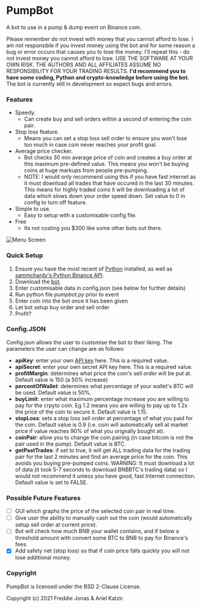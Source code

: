 # PumpBot
 A bot to use in a pump & dump event on Binance.com.
 
 Please remember do not invest with money that you cannot afford to lose. I am not responsible if you invest money using the bot and for some reason a bug or error occurs that causes you to lose the money. I'll repeat this - do not invest money you cannot afford to lose. USE THE SOFTWARE AT YOUR OWN RISK. THE AUTHORS AND ALL AFFILIATES ASSUME NO RESPONSIBILITY FOR YOUR TRADING RESULTS. **I'd recommend you to have some coding, Python and crypto-knowledge before using the bot.** The bot is currently still in development so expect bugs and errors.
 
 ### Features
 - Speedy. 
   - Can create buy and sell orders within a second of entering the coin pair.
 - Stop loss feature. 
   - Means you can set a stop loss sell order to ensure you won't lose too much in case coin never reaches your profit goal.
 - Average price checker. 
   - Bot checks 30 min average price of coin and creates a buy order at this maximum pre-defined value. This means you won't be buying coins at huge markups from people pre-pumping. 
   - NOTE: I would only recommend using this if you have fast internet as it must download all trades that have occured in the last 30 minutes. This means for highly traded coins it will be downloading a lot of data which slows down your order speed down. Set value to 0 in config to turn off feature.
 - Simple to use.
   - Easy to setup with a customisable config file.
 - Free
   - Its not costing you $300 like some other bots out there.
   
 ![Menu Screen](https://github.com/fj317/PumpBot/blob/master/resources/menuScreen.png)  
 
### Quick Setup
 1. Ensure you have the most recent of [Python](https://www.python.org/downloads/) installed, as well as [sammchardy's Python Binance API](https://github.com/sammchardy/python-binance).
 2. Download the [bot](https://github.com/fj317/PumpBot/archive/master.zip).
 3. Enter customisable data in config.json (see below for further details)
 4. Run python file *pumpbot.py* prior to event
 5. Enter coin into the bot once it has been given
 6. Let bot setup buy order and sell order 
 7. Profit?
 
 ### Config.JSON
 Config.json allows the user to customise the bot to their liking. The parameters the user can change are as follows:
 - **apiKey**: enter your own [API key](https://www.binance.com/en/support/articles/360002502072) here. This is a required value.
 - **apiSecret**: enter your own secret API key here. This is a required value.
 - **profitMargin**: determines what price the coin's sell order will be put at. Default value is 150 (a 50% increase)
 - **percentOfWallet**: determines what percentage of your wallet's BTC will be used. Default value is 50%.
 - **buyLimit**: enter what maximum percentage increase you are willing to pay for the crpyto coin. Eg 1.2 means you are willing to pay up to 1.2x the price of the coin to secure it. Default value is 1.15.
 - **stopLoss**: sets a stop loss sell order at percentage of what you paid for the coin. Default value is 0.9 (i.e. coin will automatically sell at market price if value reaches 90% of what you orignally bought at).
 - **coinPair**: allow you to change the coin pairing (in case bitcoin is not the pair used in the pump). Default value is BTC.
 - **getPastTrades**: if set to true, it will get ALL trading data for the trading pair for the last 2 minutes and find an average price for the coin. This avoids you buying pre-pumped coins. WARNING: It must download a lot of data (it took 5-7 seconds to download BNBBTC's trading data) so I would not recommend it unless you have good, fast Internet connection. Default value is set to FALSE.
 
 ### Possible Future Features
 - [ ] GUI which graphs the price of the selected coin pair in real time. 
 - [ ] Give user the ability to manually cash out the coin (would automatically setup sell order at current price).
 - [ ] Bot will check how much BNB your wallet contains, and if below a threshold amount with convert some BTC to BNB to pay for Binance's fees.
 - [x] Add safety net (stop loss) so that if coin price falls quickly you will not lose additional money.
 
 ### Copyright

PumpBot is licensed under the BSD 2-Clause License.

Copyright (c) 2021 Freddie Jonas & Ariel Katzir.
